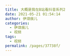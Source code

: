 ```yaml
---
title: 大概是我在B站看抖音系列2
date: 2021-05-21 01:54:14
author: 伊潋痕儿
categories: 
  - 伊潋痕儿
  - 视频
tags: 
  - 视频
permalink: /pages/37738f/
---
```


<iframeComp ihtml="https://player.bilibili.com/player.html?aid=205654273&cid=341709796&page=1&danmaku=1&high_quality=1"></iframeComp>

<!-- more -->
